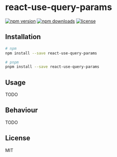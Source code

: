 # react-use-query-params

[![npm version](https://shields.io/npm/v/react-use-query-params.svg)](https://www.npmjs.com/package/react-use-query-params)
[![npm downloads](https://shields.io/npm/dm/react-use-query-params.svg)](https://www.npmjs.com/package/react-use-query-params)
[![license](https://shields.io/npm/l/react-use-query-params.svg)](https://www.npmjs.com/package/react-use-query-params)

## Installation

```bash
# npm
npm install --save react-use-query-params

# pnpm
pnpm install --save react-use-query-params
```

## Usage

TODO

## Behaviour

TODO

## License

MIT
